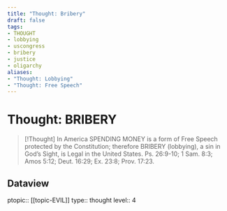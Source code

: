 ```yaml
---
title: "Thought: Bribery"
draft: false
tags:
- THOUGHT
- lobbying
- uscongress
- bribery
- justice
- oligarchy
aliases:
- "Thought: Lobbying"
- "Thought: Free Speech"
---
```

# Thought: BRIBERY
> [!Thought]
> In America SPENDING MONEY is a form of Free Speech protected by the Constitution; 
> therefore BRIBERY (lobbying), a sin in God’s Sight, is Legal in the United States.
> Ps. 26:9-10; 1 Sam. 8:3; Amos 5:12; Deut. 16:29; Ex. 23:8; Prov. 17:23.

## Dataview
ptopic:: [[topic-EVIL]]
type:: thought
level:: 4
